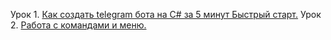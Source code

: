 Урок 1. [Как создать telegram бота на C# за 5 минут  Быстрый старт.](https://youtu.be/9orn55CWXXw)
Урок 2. [Работа с командами и меню.](https://youtu.be/WF4KOCx_RB4)
